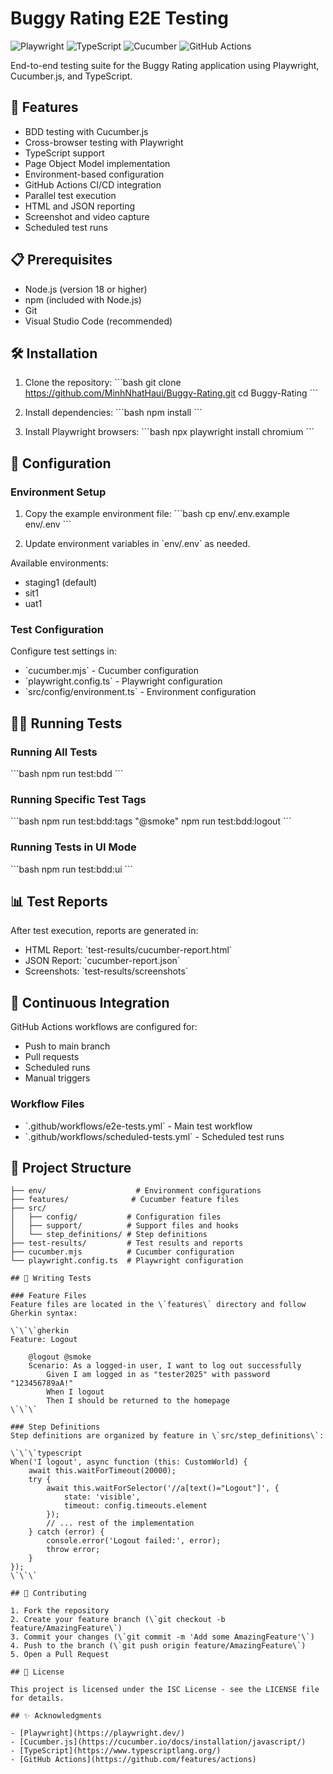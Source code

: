 # Buggy Rating E2E Testing

![Playwright](https://img.shields.io/badge/Playwright-2EAD33.svg?style=for-the-badge&logo=Playwright&logoColor=white)
![TypeScript](https://img.shields.io/badge/TypeScript-3178C6.svg?style=for-the-badge&logo=TypeScript&logoColor=white)
![Cucumber](https://img.shields.io/badge/Cucumber-23D96C.svg?style=for-the-badge&logo=Cucumber&logoColor=white)
![GitHub Actions](https://img.shields.io/badge/GitHub%20Actions-2088FF.svg?style=for-the-badge&logo=GitHub-Actions&logoColor=white)

End-to-end testing suite for the Buggy Rating application using Playwright, Cucumber.js, and TypeScript.

## 🚀 Features

- BDD testing with Cucumber.js
- Cross-browser testing with Playwright
- TypeScript support
- Page Object Model implementation
- Environment-based configuration
- GitHub Actions CI/CD integration
- Parallel test execution
- HTML and JSON reporting
- Screenshot and video capture
- Scheduled test runs

## 📋 Prerequisites

- Node.js (version 18 or higher)
- npm (included with Node.js)
- Git
- Visual Studio Code (recommended)

## 🛠️ Installation

1. Clone the repository:
\`\`\`bash
git clone https://github.com/MinhNhatHaui/Buggy-Rating.git
cd Buggy-Rating
\`\`\`

2. Install dependencies:
\`\`\`bash
npm install
\`\`\`

3. Install Playwright browsers:
\`\`\`bash
npx playwright install chromium
\`\`\`

## 🔧 Configuration

### Environment Setup

1. Copy the example environment file:
\`\`\`bash
cp env/.env.example env/.env
\`\`\`

2. Update environment variables in \`env/.env\` as needed.

Available environments:
- staging1 (default)
- sit1
- uat1

### Test Configuration

Configure test settings in:
- \`cucumber.mjs\` - Cucumber configuration
- \`playwright.config.ts\` - Playwright configuration
- \`src/config/environment.ts\` - Environment configuration

## 🏃‍♂️ Running Tests

### Running All Tests
\`\`\`bash
npm run test:bdd
\`\`\`

### Running Specific Test Tags
\`\`\`bash
npm run test:bdd:tags "@smoke"
npm run test:bdd:logout
\`\`\`

### Running Tests in UI Mode
\`\`\`bash
npm run test:bdd:ui
\`\`\`

## 📊 Test Reports

After test execution, reports are generated in:
- HTML Report: \`test-results/cucumber-report.html\`
- JSON Report: \`cucumber-report.json\`
- Screenshots: \`test-results/screenshots\`

## 🔄 Continuous Integration

GitHub Actions workflows are configured for:
- Push to main branch
- Pull requests
- Scheduled runs
- Manual triggers

### Workflow Files
- \`.github/workflows/e2e-tests.yml\` - Main test workflow
- \`.github/workflows/scheduled-tests.yml\` - Scheduled test runs

## 📁 Project Structure

```text
├── env/                    # Environment configurations
├── features/              # Cucumber feature files
├── src/
│   ├── config/           # Configuration files
│   ├── support/          # Support files and hooks
│   └── step_definitions/ # Step definitions
├── test-results/         # Test results and reports
├── cucumber.mjs          # Cucumber configuration
└── playwright.config.ts  # Playwright configuration

## 🧪 Writing Tests

### Feature Files
Feature files are located in the \`features\` directory and follow Gherkin syntax:

\`\`\`gherkin
Feature: Logout

    @logout @smoke
    Scenario: As a logged-in user, I want to log out successfully
        Given I am logged in as "tester2025" with password "123456789aA!"
        When I logout
        Then I should be returned to the homepage
\`\`\`

### Step Definitions
Step definitions are organized by feature in \`src/step_definitions\`:

\`\`\`typescript
When('I logout', async function (this: CustomWorld) {
    await this.waitForTimeout(20000);
    try {
        await this.waitForSelector('//a[text()="Logout"]', { 
            state: 'visible', 
            timeout: config.timeouts.element 
        });
        // ... rest of the implementation
    } catch (error) {
        console.error('Logout failed:', error);
        throw error;
    }
});
\`\`\`

## 🤝 Contributing

1. Fork the repository
2. Create your feature branch (\`git checkout -b feature/AmazingFeature\`)
3. Commit your changes (\`git commit -m 'Add some AmazingFeature'\`)
4. Push to the branch (\`git push origin feature/AmazingFeature\`)
5. Open a Pull Request

## 📝 License

This project is licensed under the ISC License - see the LICENSE file for details.

## ✨ Acknowledgments

- [Playwright](https://playwright.dev/)
- [Cucumber.js](https://cucumber.io/docs/installation/javascript/)
- [TypeScript](https://www.typescriptlang.org/)
- [GitHub Actions](https://github.com/features/actions)